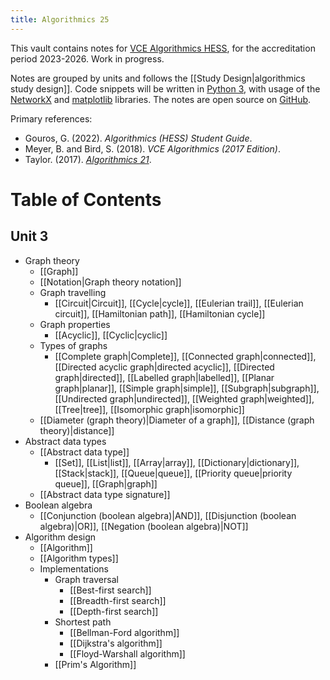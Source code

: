 ```yaml
---
title: Algorithmics 25
---
```

This vault contains notes for [VCE Algorithmics HESS](https://www.vcaa.vic.edu.au/curriculum/vce/vce-study-designs/algorithmics/Pages/Index.aspx), for the accreditation period 2023-2026. Work in progress.

Notes are grouped by units and follows the [[Study Design|algorithmics study design]]. Code snippets will be written in [Python 3](https://www.python.org/downloads/), with usage of the [NetworkX](https://networkx.org) and [matplotlib](https://matplotlib.org) libraries. The notes are open source on [GitHub](https://github.com/heheleo/algo25).

Primary references:
- Gouros, G. (2022). _Algorithmics (HESS) Student Guide_.
- Meyer, B. and Bird, S. (2018). _VCE Algorithmics (2017 Edition)_.
- Taylor. (2017). [*Algorithmics 21*](https://algo-21.vercel.app).
# Table of Contents
## Unit 3
- Graph theory
	- [[Graph]]
	- [[Notation|Graph theory notation]]
	- Graph travelling
		- [[Circuit|Circuit]], [[Cycle|cycle]], [[Eulerian trail]], [[Eulerian circuit]], [[Hamiltonian path]], [[Hamiltonian cycle]]
	- Graph properties
		- [[Acyclic]], [[Cyclic|cyclic]]
	- Types of graphs
		- [[Complete graph|Complete]], [[Connected graph|connected]], [[Directed acyclic graph|directed acyclic]], [[Directed graph|directed]], [[Labelled graph|labelled]], [[Planar graph|planar]], [[Simple graph|simple]], [[Subgraph|subgraph]], [[Undirected graph|undirected]], [[Weighted graph|weighted]], [[Tree|tree]], [[Isomorphic graph|isomorphic]]
	- [[Diameter (graph theory)|Diameter of a graph]], [[Distance (graph theory)|distance]]
- Abstract data types
	- [[Abstract data type]] 
		- [[Set]], [[List|list]], [[Array|array]], [[Dictionary|dictionary]], [[Stack|stack]], [[Queue|queue]], [[Priority queue|priority queue]], [[Graph|graph]]
	- [[Abstract data type signature]]
- Boolean algebra
	- [[Conjunction (boolean algebra)|AND]], [[Disjunction (boolean algebra)|OR]], [[Negation (boolean algebra)|NOT]]
- Algorithm design
	- [[Algorithm]]
	- [[Algorithm types]]
	- Implementations
		- Graph traversal
			- [[Best-first search]]
			- [[Breadth-first search]]
			- [[Depth-first search]]
		- Shortest path
			- [[Bellman-Ford algorithm]]
			- [[Dijkstra's algorithm]]
			- [[Floyd-Warshall algorithm]]
		- [[Prim's Algorithm]]